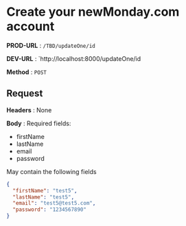 # Create your newMonday.com  account

**PROD-URL** : `/TBD/updateOne/id`

**DEV-URL** : `http://localhost:8000/updateOne/id

**Method** : `POST`

## Request

**Headers** :
None

**Body** :
Required fields:

* firstName
* lastName
* email
* password

May contain the following fields
```json
{
  "firstName": "test5",
  "lastName": "test5",
  "email": "test5@test5.com",
  "password": "1234567890"
}
```

